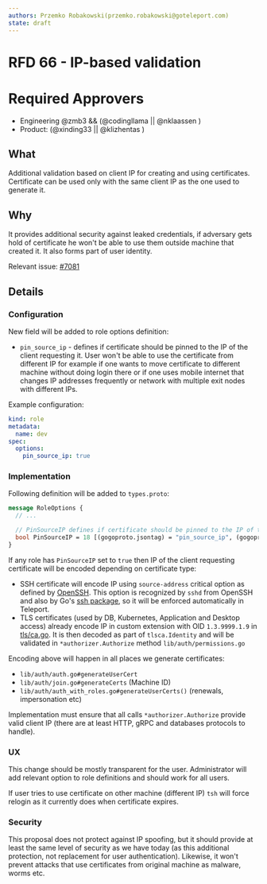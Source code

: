 ```yaml
---
authors: Przemko Robakowski(przemko.robakowski@goteleport.com)
state: draft
---
```


# RFD 66 - IP-based validation

# Required Approvers

* Engineering @zmb3 && (@codingllama || @nklaassen )
* Product: (@xinding33 || @klizhentas )

## What

Additional validation based on client IP for creating and using certificates. Certificate can be used only with the same
client IP as the one used to generate it.

## Why

It provides additional security against leaked credentials, if adversary gets hold of certificate he won't be able to
use them outside machine that created it. It also forms part of user identity.

Relevant issue: [#7081](https://github.com/gravitational/teleport/issues/7081)

## Details

### Configuration

New field will be added to role options definition:

* `pin_source_ip` - defines if certificate should be pinned to the IP of the client requesting it. User won't be able to
  use the certificate from different IP for example if one wants to move certificate to different machine without doing
  login there or if one uses mobile internet that changes IP addresses frequently or network with multiple exit nodes
  with different IPs.

Example configuration:

```yaml
kind: role
metadata:
  name: dev
spec:
  options:
    pin_source_ip: true
```

### Implementation

Following definition will be added to `types.proto`:

```protobuf
message RoleOptions {
  // ...

  // PinSourceIP defines if certificate should be pinned to the IP of the client requesting it.
  bool PinSourceIP = 18 [(gogoproto.jsontag) = "pin_source_ip", (gogoproto.casttype) = "Bool"];
}
```

If any role has `PinSourceIP` set to `true` then IP of the client requesting certificate will be encoded depending on
certificate type:

* SSH certificate will encode IP using `source-address` critical option as defined
  by [OpenSSH](https://cvsweb.openbsd.org/src/usr.bin/ssh/PROTOCOL.certkeys?annotate=HEAD). This option is recognized
  by `sshd` from OpenSSH and also by Go's [ssh package](https://pkg.go.dev/golang.org/x/crypto/ssh), so it will be
  enforced automatically in Teleport.
* TLS certificates (used by DB, Kubernetes, Application and Desktop access) already encode IP in custom extension with
  OID
  `1.3.9999.1.9` in [tls/ca.go](tls/ca.go). It is then decoded as part of `tlsca.Identity` and will be validated
  in `*authorizer.Authorize` method `lib/auth/permissions.go`

Encoding above will happen in all places we generate certificates:

* `lib/auth/auth.go#generateUserCert`
* `lib/auth/join.go#generateCerts` (Machine ID)
* `lib/auth/auth_with_roles.go#generateUserCerts()` (renewals, impersonation etc)

Implementation must ensure that all calls `*authorizer.Authorize` provide valid client IP (there are at least HTTP, gRPC
and databases protocols to handle).

### UX

This change should be mostly transparent for the user. Administrator will add relevant option to role definitions and
should work for all users.

If user tries to use certificate on other machine (different IP) `tsh` will force relogin as it currently does when
certificate expires.

### Security

This proposal does not protect against IP spoofing, but it should provide at least the same level of security as we have
today (as this additional protection, not replacement for user authentication). Likewise, it won't prevent attacks that
use certificates from original machine as malware, worms etc.
